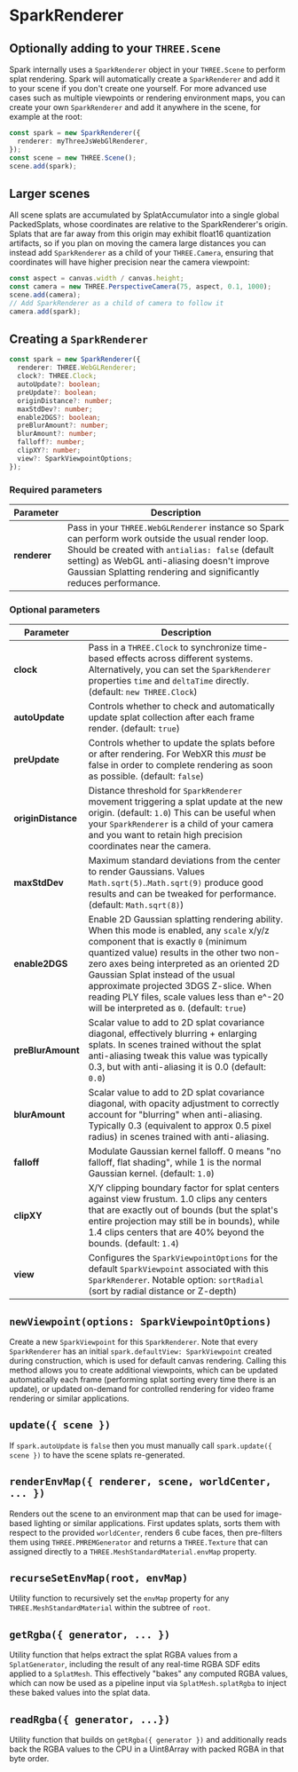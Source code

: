 # SparkRenderer

## Optionally adding to your `THREE.Scene`

Spark internally uses a `SparkRenderer` object in your `THREE.Scene` to perform splat rendering. Spark will automatically create a `SparkRenderer` and add it to your scene if you don't create one yourself. For more advanced use cases such as multiple viewpoints or rendering environment maps, you can create your own `SparkRenderer` and add it anywhere in the scene, for example at the root:
```typescript
const spark = new SparkRenderer({
  renderer: myThreeJsWebGlRenderer,
});
const scene = new THREE.Scene();
scene.add(spark);
```

## Larger scenes

All scene splats are accumulated by SplatAccumulator into a single global PackedSplats, whose coordinates are relative to the SparkRenderer's origin. Splats that are far away from this origin may exhibit float16 quantization artifacts, so if you plan on moving the camera large distances you can instead add `SparkRenderer` as a child of your `THREE.Camera`, ensuring that coordinates will have higher precision near the camera viewpoint:
```javascript
const aspect = canvas.width / canvas.height;
const camera = new THREE.PerspectiveCamera(75, aspect, 0.1, 1000);
scene.add(camera);
// Add SparkRenderer as a child of camera to follow it
camera.add(spark);
```

## Creating a `SparkRenderer`

```typescript
const spark = new SparkRenderer({
  renderer: THREE.WebGLRenderer;
  clock?: THREE.Clock;
  autoUpdate?: boolean;
  preUpdate?: boolean;
  originDistance?: number;
  maxStdDev?: number;
  enable2DGS?: boolean;
  preBlurAmount?: number;
  blurAmount?: number;
  falloff?: number;
  clipXY?: number;
  view?: SparkViewpointOptions;
});
```
### Required parameters
| **Parameter** | Description |
| ------------- | ----------- |
| **renderer**  | Pass in your `THREE.WebGLRenderer` instance so Spark can perform work outside the usual render loop. Should be created with `antialias: false` (default setting) as WebGL anti-aliasing doesn't improve Gaussian Splatting rendering and significantly reduces performance.

### Optional parameters

| **Parameter**     | Description |
| ----------------- | ----------- |
| **clock**         | Pass in a `THREE.Clock` to synchronize time-based effects across different systems. Alternatively, you can set the `SparkRenderer` properties `time` and `deltaTime` directly. (default: `new THREE.Clock`)
| **autoUpdate**    | Controls whether to check and automatically update splat collection after each frame render. (default: `true`)
| **preUpdate**     | Controls whether to update the splats before or after rendering. For WebXR this *must* be false in order to complete rendering as soon as possible. (default: `false`)
| **originDistance** | Distance threshold for `SparkRenderer` movement triggering a splat update at the new origin. (default: `1.0`) This can be useful when your `SparkRenderer` is a child of your camera and you want to retain high precision coordinates near the camera.
| **maxStdDev**     | Maximum standard deviations from the center to render Gaussians. Values `Math.sqrt(5)`..`Math.sqrt(9)` produce good results and can be tweaked for performance. (default: `Math.sqrt(8)`)
| **enable2DGS**    | Enable 2D Gaussian splatting rendering ability. When this mode is enabled, any `scale` x/y/z component that is exactly `0` (minimum quantized value) results in the other two non-zero axes being interpreted as an oriented 2D Gaussian Splat instead of the usual approximate projected 3DGS Z-slice. When reading PLY files, scale values less than e^-20 will be interpreted as `0`. (default: `true`)
| **preBlurAmount** | Scalar value to add to 2D splat covariance diagonal, effectively blurring + enlarging splats. In scenes trained without the splat anti-aliasing tweak this value was typically 0.3, but with anti-aliasing it is 0.0 (default: `0.0`)
| **blurAmount**    | Scalar value to add to 2D splat covariance diagonal, with opacity adjustment to correctly account for "blurring" when anti-aliasing. Typically 0.3 (equivalent to approx 0.5 pixel radius) in scenes trained with anti-aliasing.
| **falloff**       | Modulate Gaussian kernel falloff. 0 means "no falloff, flat shading", while 1 is the normal Gaussian kernel. (default: `1.0`)
| **clipXY**        | X/Y clipping boundary factor for splat centers against view frustum. 1.0 clips any centers that are exactly out of bounds (but the splat's entire projection may still be in bounds), while 1.4 clips centers that are 40% beyond the bounds. (default: `1.4`)
| **view**          | Configures the `SparkViewpointOptions` for the default `SparkViewpoint` associated with this `SparkRenderer`. Notable option: `sortRadial` (sort by radial distance or Z-depth)

## `newViewpoint(options: SparkViewpointOptions)`

Create a new `SparkViewpoint` for this `SparkRenderer`. Note that every `SparkRenderer` has an initial `spark.defaultView: SparkViewpoint` created during construction, which is used for default canvas rendering. Calling this method allows you to create additional viewpoints, which can be updated automatically each frame (performing splat sorting every time there is an update), or updated on-demand for controlled rendering for video frame rendering or similar applications.

## `update({ scene })`

If `spark.autoUpdate` is `false` then you must manually call `spark.update({ scene })` to have the scene splats re-generated.

## `renderEnvMap({ renderer, scene, worldCenter, ... })`

Renders out the scene to an environment map that can be used for image-based lighting or similar applications. First updates splats, sorts them with respect to the provided `worldCenter`, renders 6 cube faces, then pre-filters them using `THREE.PMREMGenerator` and returns a `THREE.Texture` that can assigned directly to a `THREE.MeshStandardMaterial.envMap` property.

## `recurseSetEnvMap(root, envMap)`

Utility function to recursively set the `envMap` property for any `THREE.MeshStandardMaterial` within the subtree of `root`.

## `getRgba({ generator, ... })`

Utility function that helps extract the splat RGBA values from a `SplatGenerator`, including the result of any real-time RGBA SDF edits applied to a `SplatMesh`. This effectively "bakes" any computed RGBA values, which can now be used as a pipeline input via `SplatMesh.splatRgba` to inject these baked values into the splat data.

## `readRgba({ generator, ...})`

Utility function that builds on `getRgba({ generator })` and additionally reads back the RGBA values to the CPU in a Uint8Array with packed RGBA in that byte order.
